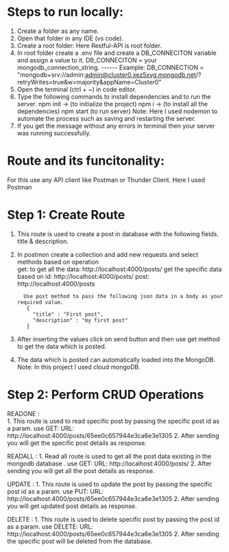 # Steps to run locally:

1. Create a folder as any name.
2. Open that folder in any IDE (vs code). 
3. Create a root folder: Here Restful-API is root folder.
4. In root folder create a .env file and create a DB_CONNECITON variable and assign a value to it.
      DB_CONNECITON  =  your mongodb_connection_string.
       ------
   Example: DB_CONNECTION = "mongodb+srv://admin:admin@cluster0.xez5xvg.mongodb.net/?retryWrites=true&w=majority&appName=Cluster0"
5. Open the terminal (ctrl + ~) in code editor.
6. Type the following commands to install dependencies and to run the server.
     npm init  ->  (to initialize the project)
     npm i     ->  (to install all  the dependencies)
     npm start      (to run server) 
   Note: Here I used nodemon to automate the process such as saving and restarting the server.
7. If you get the message without any errors in terminal then your server was running successfully.

# Route and its funcitonality:

For this use any API client like Postman or Thunder Client.
Here I used Postman
        
# Step 1: Create Route 
1. This route is used to create a post in database with the following fields.
      title & description.
2. In postmon create a collection and add new requests and select methods based on operation         
         get: to get all the data: http://localhost:4000/posts/
         get the specific data based on id: http://localhost:4000/posts/<id>
         post: http://localhost:4000/posts
    
         Use post method to pass the following json data in a body as your required value.
          {
            "title" : "First post",
            "description" : "my first post"
          }

3. After inserting the values click on send button and then use get method to get the data which is posted.
4. The data which is posted can automatically loaded into the MongoDB.
   Note: In this project I used cloud mongoDB.

# Step 2: Perform CRUD Operations

READONE :  
      1. This route is used to read specific post by passing the specific post id as a param.
            use GET:
            URL: http://localhost:4000/posts/65ee0c657944e3ca6e3e1305
      2. After sending you will get the specific post details as response.
        
READALL : 
      1. Read all route is used to get all the post data existing in the mongodb database .
            use GET:
            URL: http://localhost:4000/posts/
      2. After sending you will get all the post details as response.
        
UPDATE : 
      1. This route is used to update the post by passing the specific post id as a param.
            use PUT:
            URL: http://localhost:4000/posts/65ee0c657944e3ca6e3e1305
      2. After sending you will get updated post details as response.
        
DELETE : 
      1. This route is used to delete specific post by passing the post id as a param.
            use DELETE:
            URL: http://localhost:4000/posts/65ee0c657944e3ca6e3e1305
      2. After sending the specific post will be deleted from the database.
